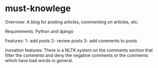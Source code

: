 # must-knowlege
Overview:
A blog for posting articles, commenting on articles, etc.

Requirements:
Python and django


Features:
1- add posts
2- review posts
3- add comments to posts


Inovation features:
There is a NLTK system on the comments section that filter the comments and deny the negative comments or the comments which have bad words in general.

